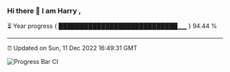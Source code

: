 ### Hi there 👋 I am Harry , 

⏳ Year progress { ████████████████████████████▁▁ } 94.44 %

---

⏰ Updated on Sun, 11 Dec 2022 16:49:31 GMT

![Progress Bar CI](https://github.com/duykhang68/duykhang68/workflows/Progress%20Bar%20CI/badge.svg)
